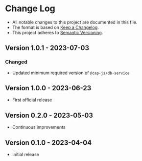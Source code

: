 # Change Log

- All notable changes to this project are documented in this file.
- The format is based on [Keep a Changelog](http://keepachangelog.com/).
- This project adheres to [Semantic Versioning](http://semver.org/).

## Version 1.0.1 - 2023-07-03

### Changed

- Updated minimum required version of `@cap-js/db-service` 

## Version 1.0.0 - 2023-06-23

- First official release

## Version 0.2.0 - 2023-05-03

- Continuous improvements

## Version 0.1.0 - 2023-04-04

- Initial release
